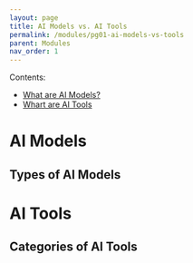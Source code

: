 ```yaml
---
layout: page
title: AI Models vs. AI Tools
permalink: /modules/pg01-ai-models-vs-tools
parent: Modules
nav_order: 1
---
```


Contents:
* [What are AI Models?](#ai-models)
* [Whart are AI Tools](#ai-tools)


# AI Models

## Types of AI Models


# AI Tools

## Categories of AI Tools